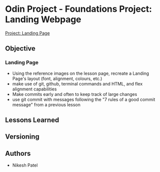 # Odin Project - Foundations Project: Landing Webpage

[Project: Landing Page](https://www.theodinproject.com/lessons/foundations-landing-page)

## Objective
### Landing Page
- Using the reference images on the lesson page, recreate a Landing Page's layout (font, alignment, colours, etc.)
- make use of git, github, terminal commands and HTML, and flex alignment capabilities
- Make commits early and often to keep track of large changes
- use git commit with messages following the "7 rules of a good commit message" from a previous lesson


## Lessons Learned


## Versioning

## Authors
- Nikesh Patel